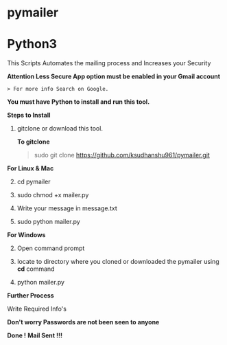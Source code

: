 # pymailer
# Python3

This Scripts Automates the mailing process and Increases your Security

**Attention Less Secure App option must be enabled in your Gmail account** 
    
    > For more info Search on Google.

**You must have Python to install and run this tool.**

**Steps to Install**

1. gitclone or download this tool.

    **To gitclone**
    > sudo git clone https://github.com/ksudhanshu961/pymailer.git


**For Linux & Mac**

2. cd pymailer

3. sudo chmod +x mailer.py

4. Write your message in message.txt

5. sudo python mailer.py

**For Windows**

2. Open command prompt

3. locate to directory where you cloned or downloaded the pymailer using **cd** command

4. python mailer.py

**Further Process**

Write Required Info's

**Don't worry Passwords are not been seen to anyone**

**Done !** **Mail Sent !!!** 
